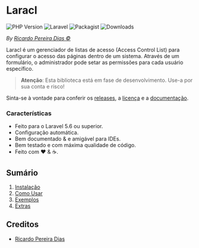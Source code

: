 # Laracl

![PHP Version](https://img.shields.io/packagist/php-v/plexi/laracl.svg)
![Laravel](https://img.shields.io/badge/laravel-5.6-red.svg?style=flat)
![Packagist](https://img.shields.io/packagist/v/plexi/laracl.svg)
![Downloads](https://img.shields.io/packagist/dm/plexi/laracl.svg)


*By [Ricardo Pereira Dias &copy;](https://github.com/rpdesignerfly)*

Laracl é um gerenciador de listas de acesso (Access Control List) para configurar o acesso das páginas dentro de um sistema.
Através de um formulário, o administrador pode setar as permissões para cada usuário específico.

> **Atenção**:
> Esta biblioteca está em fase de desenvolvimento. Use-a por sua conta e risco!

Sinta-se à vontade para conferir os [releases](https://github.com/rpdesignerfly/laracl/releases), a [licença](license.md) e a [documentação](docs/00-Home.md).

### Características

  * Feito para o Laravel 5.6 ou superior.
  * Configuração automática.
  * Bem documentado &amp; e amigável para IDEs.
  * Bem testado e com máxima qualidade de código.
  * Feito com :heart: &amp; :coffee:.

## Sumário

  1. [Instalação](docs/01-Installation.md)
  2. [Como Usar](docs/02-Usage.md)
  3. [Exemplos](docs/03-Examples.md)
  4. [Extras](docs/04-Extras.md)
  

## Creditos

- [Ricardo Pereira Dias](https://github.com/rpdesignerfly)
